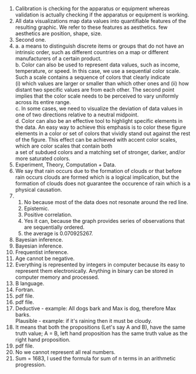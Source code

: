 1. Calibration is checking for the apparatus or equipment whereas validation is actually checking if the apparatus or equipment is working.  
2. All data visualizations map data values into quantifiable features of the resulting graphic. We refer to these features as aesthetics. few aesthetics are position, shape, size.
3. Second one.
4. a. a means to distinguish discrete items or groups that do not have an intrinsic order, such as different countries on a map or different manufacturers of a certain product.  
   b. Color can also be used to represent data values, such as income, temperature, or speed. In this case, we use a sequential color scale. Such a scale contains a sequence of colors that clearly indicate  
   (i) which values are larger or smaller than which other ones and (ii) how distant two specific values are from each other. The second point implies that the color scale needs to be perceived to vary uniformly across its entire range.  
   c. In some cases, we need to visualize the deviation of data values in one of two directions relative to a neutral midpoint.    
   d. Color can also be an effective tool to highlight specific elements in the data. An easy way to achieve this emphasis is to color these figure elements in a color or set of colors that vividly stand out against the rest of the figure. This effect can be achieved with accent color scales, which are color scales that contain both  
   a set of subdued colors and a matching set of stronger, darker, and/or more saturated colors.  
5. Experiment, Theory, Computation + Data.
6. We say that rain occurs due to the formation of clouds or that before rain occurs clouds are formed which is a logical implication, but the formation of clouds does not guarantee the occurence of rain which is a physical causation.
7. 1. No because most of the data does not resonate around the red line.
   2. Epistemic.
   3. Positive correlation.
   4. Yes it can, because the graph provides series of observations that are sequentially ordered.
   5. the average is 0.070925267.
8. Bayesian inference.
9. Bayesian inference.
10. Frequentist inference.
11. Age cannot be negative.
12. Everything is represented by integers in computer because its easy to represent them electronically. Anything in binary can be stored in computer memory and processed.
13. B language.
14. Fortran.
15. pdf file.  
16. pdf file.  
17. Deductive - example: All dogs bark and Max is dog, therefore Max barks.  
    Plausible - example: if it's raining then it must be cloudy.
18. It means that both the propositions (Let's say A and B), have the same truth value; A = B, left hand proposition has the same truth value as the right hand proposition.
19. pdf file.  
20. No we cannot represent all real numbers.
21. Sum = 1683, I used the formula for sum of n terms in an arithmetic progression.  


